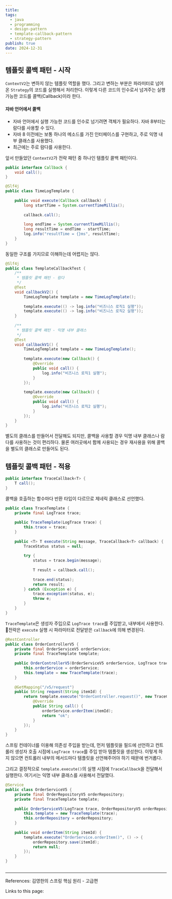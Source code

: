 ```yaml
---
title: 
tags:
  - java
  - programming
  - design-pattern
  - template-callback-pattern
  - strategy-pattern
publish: true
date: 2024-12-31
---
```

## 템플릿 콜백 패턴 - 시작
`ContextV2`는 변하지 않는 템플릿 역할을 했다. 그리고 변하는 부분은 파라미터로 넘어온 `Strategy`의 코드를 실행해서 처리한다. 이렇게 다른 코드의 인수로서 넘겨주는 실행 가능한 코드를 콜백(Callback)이라 한다.

#### 자바 언어에서 콜백 
- 자바 언어에서 실행 가능한 코드를 인수로 넘기려면 객체가 필요하다. 자바 8부터는 람다를 사용할 수 있다.
- 자바 8 이전에는 보통 하나의 메소드를 가진 인터페이스를 구현하고, 주로 익명 내부 클래스를 사용했다.
- 최근에는 주로 람다를 사용한다.

앞서 만들었던 `ContextV2`가 전략 패턴 중 하나인 템플릿 콜백 패턴이다. 
```java
public interface Callback {  
    void call();  
}
```

```java
@Slf4j  
public class TimeLogTemplate {  
  
    public void execute(Callback callback) {  
        long startTime = System.currentTimeMillis();  
  
        callback.call();  
  
        long endTime = System.currentTimeMillis();  
        long resultTime = endTime - startTime;  
        log.info("resultTime = {}ms", resultTime);  
    }  
}
```

동일한 구조를 가지므로 이해하는데 어렵지는 않다.

```java
@Slf4j  
public class TemplateCallbackTest {
	/**  
	 * 템플릿 콜백 패턴 - 람다  
	 */  
	@Test  
	void callbackV2() {  
	    TimeLogTemplate template = new TimeLogTemplate();  
	  
	    template.execute(() -> log.info("비즈니스 로직1 실행"));  
	    template.execute(() -> log.info("비즈니스 로직2 실행"));  
	}
	
    /**  
     * 템플릿 콜백 패턴 - 익명 내부 클래스  
     */  
    @Test  
    void callbackV1() {  
        TimeLogTemplate template = new TimeLogTemplate();  
  
        template.execute(new Callback() {  
            @Override  
            public void call() {  
                log.info("비즈니스 로직1 실행");  
            }  
        });  
  
        template.execute(new Callback() {  
            @Override  
            public void call() {  
                log.info("비즈니스 로직2 실행");  
            }  
        });  
    }  
}
```

별도의 클래스를 만들어서 전달해도 되지만, 콜백을 사용할 경우 익명 내부 클래스나 람다를 사용하는 것이 편리하다. 물론 여러곳에서 함께 사용되는 경우 재사용을 위해 콜백을 별도의 클래스로 만들어도 된다.

## 템플릿 콜백 패턴 - 적용

```java
public interface TraceCallback<T> {  
    T call();  
}
```

콜백을 호출하는 함수마다 반환 타입이 다르므로 제네릭 클래스로 선언했다.

```java
public class TraceTemplate {  
    private final LogTrace trace;  
  
    public TraceTemplate(LogTrace trace) {  
        this.trace = trace;  
    }  
  
    public <T> T execute(String message, TraceCallback<T> callback) {  
        TraceStatus status = null;  
  
        try {  
            status = trace.begin(message);  
  
            T result = callback.call();  
  
            trace.end(status);  
            return result;  
        } catch (Exception e) {  
            trace.exception(status, e);  
            throw e;  
        }  
    }  
}
```

`TraceTemplate`은 생성자 주입으로 `LogTrace trace`를 주입받고, 내부에서 사용한다. 전략은 `execute` 실행 시 파라미터로 전달받은 `callback`에 의해 변경된다.


```java
@RestController  
public class OrderControllerV5 {  
    private final OrderServiceV5 orderService;  
    private final TraceTemplate template;  
  
    public OrderControllerV5(OrderServiceV5 orderService, LogTrace trace) {  
        this.orderService = orderService;  
        this.template = new TraceTemplate(trace);  
    }  
  
    @GetMapping("/v5/request")  
    public String request(String itemId) {  
        return template.execute("OrderController.request()", new TraceCallback<String>() {  
            @Override  
            public String call() {  
                orderService.orderItem(itemId);  
                return "ok";  
            }  
        });  
    }  
}
```

스프링 컨테이너를 이용해 의존성 주입을 받는데, 먼저 템플릿을 필드에 선언하고 컨트롤러 생성자 호출 시점에 `LogTrace trace`를 주입 받아 템플릿을 생성한다. 이렇게 하지 않으면 컨트롤러 내부의 메서드마다 템플릿을 선언해주어야 하기 때문에 번거롭다.

그리고 결정적으로 `template.execute()`의 실행 시점에 `TraceCallback`을 전달해서 실행한다. 여기서는 익명 내부 클래스를 사용해서 전달했다.

```java
@Service  
public class OrderServiceV5 {  
    private final OrderRepositoryV5 orderRepository;  
    private final TraceTemplate template;  
  
    public OrderServiceV5(LogTrace trace, OrderRepositoryV5 orderRepository) {  
        this.template = new TraceTemplate(trace);  
        this.orderRepository = orderRepository;  
    }  
  
    public void orderItem(String itemId) {  
        template.execute("OrderService.orderItem()", () -> {  
            orderRepository.save(itemId);  
            return null;  
        });  
    }  
}
```

```java

```


---
References: 김영한의 스프링 핵심 원리 - 고급편

Links to this page: 